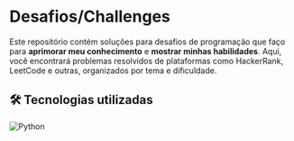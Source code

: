 # Desafios/Challenges

Este repositório contém soluções para desafios de programação que faço para **aprimorar meu conhecimento** e **mostrar minhas habilidades**. Aqui, você encontrará problemas resolvidos de plataformas como HackerRank, LeetCode e outras, organizados por tema e dificuldade.

## 🛠️ Tecnologias utilizadas
![Python](https://img.shields.io/badge/Python-3776AB?style=for-the-badge&logo=python&logoColor=white)

